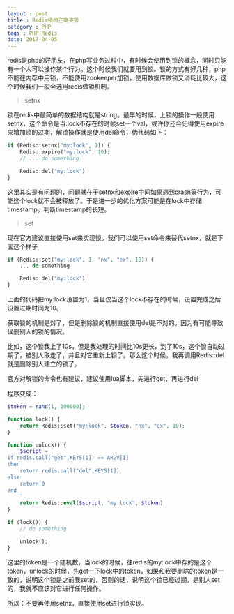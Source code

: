 ```yaml
---
layout : post
title : Redis锁的正确姿势
category : PHP
tags : PHP Redis
date: 2017-04-05
---
```


redis是php的好朋友，在php写业务过程中，有时候会使用到锁的概念，同时只能有一个人可以操作某个行为。这个时候我们就要用到锁。锁的方式有好几种，php不能在内存中用锁，不能使用zookeeper加锁，使用数据库做锁又消耗比较大，这个时候我们一般会选用redis做锁机制。

<!--more-->

> setnx

锁在redis中最简单的数据结构就是string。最早的时候，上锁的操作一般使用setnx，这个命令是当:lock不存在的时候set一个val，或许你还会记得使用expire来增加锁的过期，解锁操作就是使用del命令，伪代码如下：

```php
if (Redis::setnx("my:lock", 1)) {
    Redis::expire("my:lock", 10);
    // ... do something

    Redis::del("my:lock")
}
```

这里其实是有问题的，问题就在于setnx和expire中间如果遇到crash等行为，可能这个lock就不会被释放了。于是进一步的优化方案可能是在lock中存储timestamp。判断timestamp的长短。

> set

现在官方建议直接使用set来实现锁。我们可以使用set命令来替代setnx，就是下面这个样子

```php
if (Redis::set("my:lock", 1, "nx", "ex", 10)) {
    ... do something

    Redis::del("my:lock")
}
```

上面的代码把my:lock设置为1，当且仅当这个lock不存在的时候，设置完成之后设置过期时间为10。

获取锁的机制是对了，但是删除锁的机制直接使用del是不对的。因为有可能导致误删别人的锁的情况。

比如，这个锁我上了10s，但是我处理的时间比10s更长，到了10s，这个锁自动过期了，被别人取走了，并且对它重新上锁了。那么这个时候，我再调用Redis::del就是删除别人建立的锁了。

官方对解锁的命令也有建议，建议使用lua脚本，先进行get，再进行del

程序变成：

```php
$token = rand(1, 100000);

function lock() {
    return Redis::set("my:lock", $token, "nx", "ex", 10);
}

function unlock() {
    $script = `
if redis.call("get",KEYS[1]) == ARGV[1]
then
    return redis.call("del",KEYS[1])
else
    return 0
end    
    `
    return Redis::eval($script, "my:lock", $token)
}

if (lock()) {
    // do something

    unlock();
}
```

这里的token是一个随机数，当lock的时候，往redis的my:lock中存的是这个token，unlock的时候，先get一下lock中的token，如果和我要删除的token是一致的，说明这个锁是之前我set的，否则的话，说明这个锁已经过期，是别人set的，我就不应该对它进行任何操作。

所以：不要再使用setnx，直接使用set进行锁实现。
